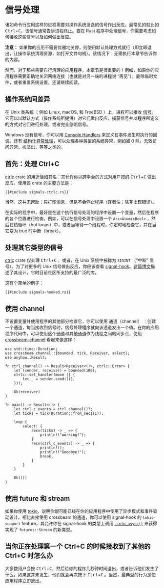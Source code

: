 # 信号处理

诸如命令行应用这样的进程需要对操作系统发送的信号作出反应。最常见的就比如 <kbd>Ctrl</kbd>+<kbd>C</kbd>，该信号通常告诉进程终止。要在 Rust 程序中处理信号，你需要考虑如何接收这些信号以及如何做出反应。

<aside>

**注意：**
如果你的应用不需要优雅地关停，则使用默认处理方式就行（即立即退出，让操作系统清理资源，如打开文件句柄）。该情况下：无需执行本章节告诉你的内容。

然而，对于那些需要自行清理的应用程序，本章节是很重要的！例如，如果你的应用程序需要正确地关闭网络连接（也就是对另一端的进程说 “再见”），删除临时文件，或者重置系统设置，还请继续阅读。

</aside>

## 操作系统间差异

在 Unix 类系统（ 例如 Linux, macOS, 和 FreeBSD ）上，进程可以接收 [信号][signals]。它可以以默认方式（操作系统所提供）对它们做出反应，捕获信号并以程序所定义的方式对它们进行处理，或者完全忽略信号。

[signals]: https://manpages.ubuntu.com/manpages/bionic/en/man7/signal.7.html

Windows 没有信号，你可以用 [Console Handlers][Console Handlers] 来定义在事件发生时执行的回调。还有 [结构化异常处理][structured exception handling]，可以处理各种类型的系统异常，例如被 0 除，无效访问异常，栈溢出，等等之类的。

[Console Handlers]: https://docs.microsoft.com/en-us/windows/console/console-control-handlers
[structured exception handling]: https://docs.microsoft.com/en-us/windows/desktop/debug/structured-exception-handling

## 首先：处理 Ctrl+C

[ctrlc] crate 的用途恰如其名：其允许你以跨平台的方式对用户按的 <kbd>Ctrl</kbd>+<kbd>C</kbd> 做出反应，使用该 crate 的主要方法是：

[ctrlc]: https://crates.io/crates/ctrlc

```rust,ignore
{{#include signals-ctrlc.rs}}
```

当然，这并无帮助：只打印消息，但是不会停止程序（译者注：除非出现错误）。

在实际的程序中，最好是在这个执行信号处理的程序中设置一个变量，然后在程序的各个位置进行检查。例如，可以在信号处理中设置一个 `Arc<AtomicBool>` ，然后在热循环（hot loops）中，或者当等待一个线程时，你定时地检查它，并在当它变为 true 时中断（break）。

## 处理其它类型的信号

[ctrlc][ctrlc] crate 仅处理 <kbd>Ctrl</kbd>+<kbd>C</kbd> ，或者，在 Unix 系统中被称为 `SIGINT` （“中断” 信号）。为了对更多的 Unix 信号做出反应，你应该查看 [signal-hook][signal-hook]。[这篇博文][signal-hook-post]描述了其设计，它时目前社区所支持的最广泛的库。

这有个简单的例子：

```rust,ignore
{{#include signals-hooked.rs}}
```

[signal-hook-post]: https://vorner.github.io/2018/06/28/signal-hook.html

## 使用 channel

不设置变量并使用程序的其他部分检查它，你可以使用 通道（channel） ：创建一个通道，每当接收到信号时，信号处理程序就向该通道发出一个值。在你的应用程序代码中，可以使用这个通道和其他通道作为线程之间的同步点，使用 [crossbeam-channel] 看起来像这样：

[crossbeam-channel]: https://crates.io/crates/crossbeam-channel

```rust,ignore
use std::time::Duration;
use crossbeam_channel::{bounded, tick, Receiver, select};
use anyhow::Result;

fn ctrl_channel() -> Result<Receiver<()>, ctrlc::Error> {
    let (sender, receiver) = bounded(100);
    ctrlc::set_handler(move || {
        let _ = sender.send(());
    })?;

    Ok(receiver)
}

fn main() -> Result<()> {
    let ctrl_c_events = ctrl_channel()?;
    let ticks = tick(Duration::from_secs(1));

    loop {
        select! {
            recv(ticks) -> _ => {
                println!("working!");
            }
            recv(ctrl_c_events) -> _ => {
                println!();
                println!("Goodbye!");
                break;
            }
        }
    }

    Ok(())
}
```

## 使用 future 和 stream

如果你使用 [tokio]，说明你很可能已经在你的应用程序中使用了异步模式和事件驱动设计。相比直接使用 crossbeam 的通道，你可以使用 signal-hook 的 `tokio-support` feature，其允许你在 signal-hook 的类型上调用 [`.into_async()`] 来获得实现了 `futures::Stream` 的新类型。

[signal-hook]: https://crates.io/crates/signal-hook
[tokio]: https://tokio.rs/
[`.into_async()`]: https://docs.rs/signal-hook/0.1.6/signal_hook/iterator/struct.Signals.html#method.into_async

## 当你正在处理第一个 Ctrl+C 的时候接收到了其他的 Ctrl+C 时怎么办

大多数用户会按 <kbd>Ctrl</kbd>+<kbd>C</kbd>，然后给你的程序几秒钟时间退出，或者告诉他们发生了什么。如果这并未发生，他们就会再次按下 <kbd>Ctrl</kbd>+<kbd>C</kbd> 。当然，最典型的行为是使应用程序立即退出。
